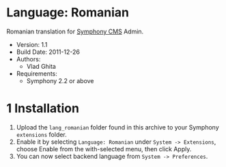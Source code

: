 Language: Romanian
==============

Romanian translation for [Symphony CMS](http://www.symphony-cms.com) Admin.

* Version: 1.1
* Build Date: 2011-12-26
* Authors:
	- Vlad Ghita
* Requirements:
	- Symphony 2.2 or above



# 1 Installation #

1. Upload the `lang_romanian` folder found in this archive to your Symphony `extensions` folder.    
2. Enable it by selecting `Language: Romanian` under `System -> Extensions`, choose Enable from the with-selected menu, then click Apply.
3. You can now select backend language from `System -> Preferences`.
